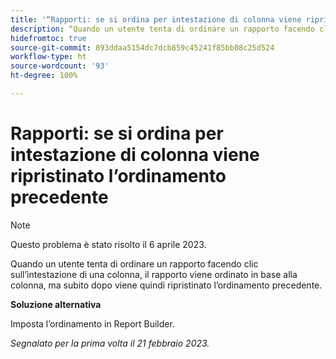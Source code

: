 ```yaml
---
title: '“Rapporti: se si ordina per intestazione di colonna viene ripristinato l’ordinamento precedente”'
description: “Quando un utente tenta di ordinare un rapporto facendo clic sull’intestazione di una colonna, il rapporto viene ordinato in base alla colonna, ma subito diopo viene ripristinato l’ordinamento precedente.”
hidefromtoc: true
source-git-commit: 893ddaa5154dc7dcb859c45241f85bb08c25d524
workflow-type: ht
source-wordcount: '93'
ht-degree: 100%

---
```



# Rapporti: se si ordina per intestazione di colonna viene ripristinato l’ordinamento precedente

>[!NOTE]
>
>Questo problema è stato risolto il 6 aprile 2023.

Quando un utente tenta di ordinare un rapporto facendo clic sull’intestazione di una colonna, il rapporto viene ordinato in base alla colonna, ma subito dopo viene quindi ripristinato l’ordinamento precedente.

**Soluzione alternativa**

Imposta l’ordinamento in Report Builder.

_Segnalato per la prima volta il 21 febbraio 2023._

